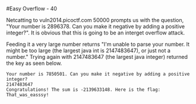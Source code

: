 #Easy Overflow - 40

Netcatting to vuln2014.picoctf.com 50000 prompts us with the question, "Your number is 2896378. Can you make it negative by adding a positive integer?". It is obvious that this is going to be an interget overflow attack. 

Feeding it a very large number returns "I'm unable to parse your number. It might be too large (the largest java int is 2147483647), or just not a number." Trying again with 2147483647 (the largest java integer) returned the key as seen below.

```
Your number is 7850501. Can you make it negative by adding a positive integer?
2147483647
Congratulations! The sum is -2139633148. Here is the flag: That_was_easssy!
```